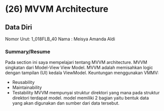 # (26) MVVM Architecture
## Data Diri

Nomor Urut: 1_018FLB_40
Nama : Meisya Amanda Aldi

### Summary/Resume
Pada section ini saya mempelajari tentang MVVM architecture. MVVM singkatan dari Model-View View Model. MVVM adalah memisahkan logic dengan tampilan (UI) kedala ViewModel.
Keuntungan menggunakan VMMV:
 - Reusability
 - Maintainability
 - Testability
 MVVM mempunyai struktur direktori yang mana pada struktur direktori terdapat model. model memiliki 2 bagian yaitu bentuk data yang akan digunakan dan sumber dari data tersebut.